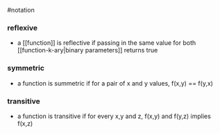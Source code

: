 #notation 
### reflexive
- a [[function]] is reflective if passing in the same value for both [[function-k-ary|binary parameters]] returns true 

### symmetric
- a function is summetric if for a pair of x and y values, f(x,y) == f(y,x)

### transitive
- a function is transitive if for every x,y and z, f(x,y) and f(y,z) implies f(x,z)
